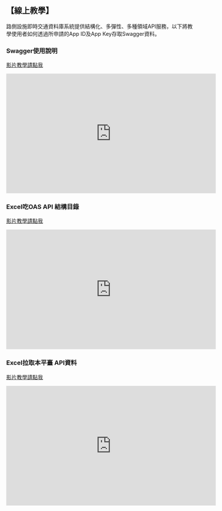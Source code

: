 ## 【線上教學】

路側設施即時交通資料庫系統提供結構化、多彈性、多種領域API服務，以下將教學使用者如何透過所申請的App ID及App Key存取Swagger資料。

### Swagger使用說明

[影片教學請點我](https://youtu.be/hDTEJAxW0Rs)

<center><iframe width="560" height="320" src="https://www.youtube.com/embed/hDTEJAxW0Rs" frameborder="0" gesture="media" allowfullscreen></iframe></center>


### Excel吃OAS API 結構目錄

[影片教學請點我](https://goo.gl/yYoYmm)

<div><iframe width="560" height="320" src="https://www.youtube.com/embed/8ypMktRRL88" frameborder="0" gesture="media" allowfullscreen></iframe></div>


### Excel拉取本平臺 API資料

[影片教學請點我](https://goo.gl/J6EV52)

<center><iframe width="560" height="320" src="https://www.youtube.com/embed/8ypMktRRL88" frameborder="0" gesture="media" allowfullscreen></iframe></center>



